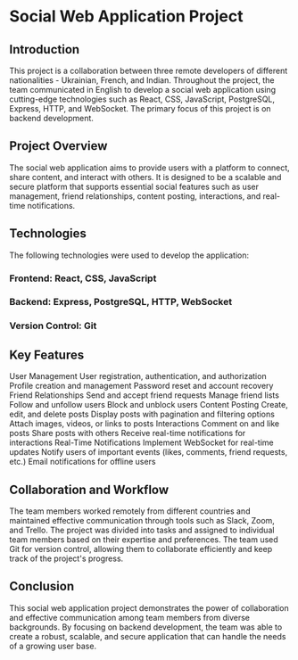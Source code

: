 # Social Web Application Project
## Introduction
This project is a collaboration between three remote developers of different nationalities - Ukrainian, French, and Indian. Throughout the project, the team communicated in English to develop a social web application using cutting-edge technologies such as React, CSS, JavaScript, PostgreSQL, Express, HTTP, and WebSocket. The primary focus of this project is on backend development.

## Project Overview
The social web application aims to provide users with a platform to connect, share content, and interact with others. It is designed to be a scalable and secure platform that supports essential social features such as user management, friend relationships, content posting, interactions, and real-time notifications.

## Technologies
The following technologies were used to develop the application:

### Frontend: React, CSS, JavaScript
### Backend: Express, PostgreSQL, HTTP, WebSocket
### Version Control: Git
## Key Features
User Management
User registration, authentication, and authorization
Profile creation and management
Password reset and account recovery
Friend Relationships
Send and accept friend requests
Manage friend lists
Follow and unfollow users
Block and unblock users
Content Posting
Create, edit, and delete posts
Display posts with pagination and filtering options
Attach images, videos, or links to posts
Interactions
Comment on and like posts
Share posts with others
Receive real-time notifications for interactions
Real-Time Notifications
Implement WebSocket for real-time updates
Notify users of important events (likes, comments, friend requests, etc.)
Email notifications for offline users
## Collaboration and Workflow
The team members worked remotely from different countries and maintained effective communication through tools such as Slack, Zoom, and Trello. The project was divided into tasks and assigned to individual team members based on their expertise and preferences. The team used Git for version control, allowing them to collaborate efficiently and keep track of the project's progress.

## Conclusion
This social web application project demonstrates the power of collaboration and effective communication among team members from diverse backgrounds. By focusing on backend development, the team was able to create a robust, scalable, and secure application that can handle the needs of a growing user base.
